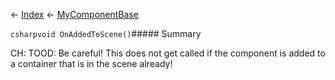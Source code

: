 ← [Index](Api-Index) ← [MyComponentBase](VRage.Game.Components.MyComponentBase)

```csharpvoid OnAddedToScene()```##### Summary

CH: TOOD: Be careful! This does not get called if the component is added to a container that is in the scene already!

